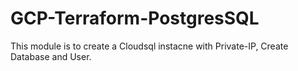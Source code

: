 # GCP-Terraform-PostgresSQL

This module is to create a Cloudsql instacne with Private-IP, Create Database and User.
